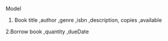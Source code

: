 Model

1. Book
   title ,author ,genre ,isbn ,description, copies ,available

2.Borrow
book ,quantity ,dueDate
